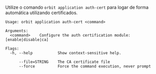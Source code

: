Utilize o comando `orbit application auth-cert` para logar de forma automática utilizando certificados.


```
Usage: orbit application auth-cert <command>

Arguments:
  <command>    Configure the auth certification module: [enable|disable|ca]

Flags:
  -h, --help           Show context-sensitive help.

      --file=STRING    The CA certificate file
      --force          Force the command execution, never prompt

```
